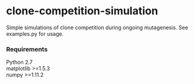 # clone-competition-simulation
Simple simulations of clone competition during ongoing mutagenesis.
See examples.py for usage.

### Requirements
Python 2.7  
matplotlib >=1.5.3  
numpy >=1.11.2  